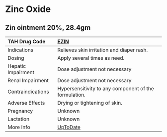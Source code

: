 # Zinc Oxide

## Zin ointment 20%, 28.4gm

| TAH Drug Code      | [EZIN](https://www.tahsda.org.tw/drugs/hissearch.php?drug_code=EZIN)      |
|:-------------------|:--------------------------------------------------------------------------|
| Indications        | Relieves skin irritation and diaper rash.                                 |
| Dosing             | Apply several times as need.                                              |
| Hepatic Impairment | Dose adjustment not necessary                                             |
| Renal Impairment   | Dose adjustment not necessary                                             |
| Contraindications  | Hypersensitivity to any component of the formulation.                     |
| Adverse Effects    | Drying or tightening of skin.                                             |
| Pregnancy          | Unknown                                                                   |
| Lactation          | Unknown                                                                   |
| More Info          | [UpToDate](https://www.uptodate.com/contents/zinc-oxide-drug-information) |

